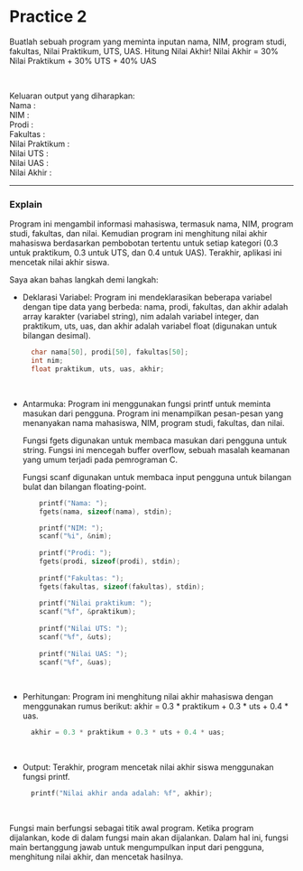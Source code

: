 # Practice 2

<p>Buatlah sebuah program yang meminta inputan nama, NIM, program
studi, fakultas, Nilai Praktikum, UTS, UAS. Hitung Nilai Akhir!
Nilai Akhir = 30% Nilai Praktikum + 30% UTS + 40% UAS</p><br>

Keluaran output yang diharapkan:<br>
Nama :<br>
NIM :<br>
Prodi :<br>
Fakultas :<br>
Nilai Praktikum :<br>
Nilai UTS :<br>
Nilai UAS :<br>
Nilai Akhir :<br>

---
### Explain
Program ini mengambil informasi mahasiswa, termasuk nama, NIM, program studi, fakultas, dan nilai. Kemudian program ini menghitung nilai akhir mahasiswa berdasarkan pembobotan tertentu untuk setiap kategori (0.3 untuk praktikum, 0.3 untuk UTS, dan 0.4 untuk UAS). Terakhir, aplikasi ini mencetak nilai akhir siswa.<br>

Saya akan bahas langkah demi langkah:


- Deklarasi Variabel: Program ini mendeklarasikan beberapa variabel dengan tipe data yang berbeda: nama, prodi, fakultas, dan akhir adalah array karakter (variabel string), nim adalah variabel integer, dan praktikum, uts, uas, dan akhir adalah variabel float (digunakan untuk bilangan desimal).
  ```c
    char nama[50], prodi[50], fakultas[50];
    int nim;
    float praktikum, uts, uas, akhir;
  ```
  <br>

- Antarmuka: Program ini menggunakan fungsi printf untuk meminta masukan dari pengguna. Program ini menampilkan pesan-pesan yang menanyakan nama mahasiswa, NIM, program studi, fakultas, dan nilai.

  Fungsi fgets digunakan untuk membaca masukan dari pengguna untuk string. Fungsi ini mencegah buffer overflow, sebuah masalah keamanan yang umum terjadi pada pemrograman C.

  Fungsi scanf digunakan untuk membaca input pengguna untuk bilangan bulat dan bilangan floating-point.
  ```c
	  printf("Nama: ");
	  fgets(nama, sizeof(nama), stdin);

	  printf("NIM: ");
	  scanf("%i", &nim);
	
	  printf("Prodi: ");
	  fgets(prodi, sizeof(prodi), stdin);
	
	  printf("Fakultas: ");
	  fgets(fakultas, sizeof(fakultas), stdin);
	
	  printf("Nilai praktikum: ");
	  scanf("%f", &praktikum);
	
	  printf("Nilai UTS: ");
	  scanf("%f", &uts);
	
	  printf("Nilai UAS: ");
	  scanf("%f", &uas);
  ```
  <br>
  
- Perhitungan: Program ini menghitung nilai akhir mahasiswa dengan menggunakan rumus berikut: akhir = 0.3 * praktikum + 0.3 * uts + 0.4 * uas.
  ```c
    akhir = 0.3 * praktikum + 0.3 * uts + 0.4 * uas;
  ```
  <br>
  
- Output: Terakhir, program mencetak nilai akhir siswa menggunakan fungsi printf.
  ```c
    printf("Nilai akhir anda adalah: %f", akhir);
  ```
  <br>
  
Fungsi main berfungsi sebagai titik awal program. Ketika program dijalankan, kode di dalam fungsi main akan dijalankan. Dalam hal ini, fungsi main bertanggung jawab untuk mengumpulkan input dari pengguna, menghitung nilai akhir, dan mencetak hasilnya.
